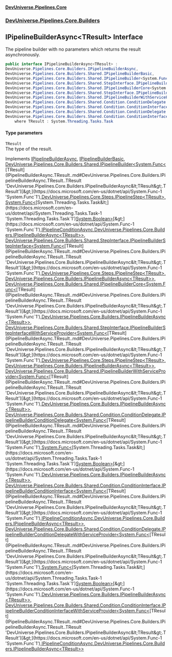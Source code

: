 #### [DevUniverse.Pipelines.Core](Pipelines.md 'Pipelines')
### [DevUniverse.Pipelines.Core.Builders](Pipelines.md#DevUniverse.Pipelines.Core.Builders 'DevUniverse.Pipelines.Core.Builders')
## IPipelineBuilderAsync&lt;TResult&gt; Interface
The pipeline builder with no parameters which returns the result asynchronously.  
```csharp
public interface IPipelineBuilderAsync<TResult> :
DevUniverse.Pipelines.Core.Builders.IPipelineBuilderAsync,
DevUniverse.Pipelines.Core.Builders.Shared.IPipelineBuilderBasic,
DevUniverse.Pipelines.Core.Builders.Shared.IPipelineBuilder<System.Func<TResult>, DevUniverse.Pipelines.Core.Steps.IPipelineStep<TResult>, System.Func<System.Threading.Tasks.Task<bool>>, DevUniverse.Pipelines.Core.Conditions.IPipelineConditionAsync, DevUniverse.Pipelines.Core.Builders.IPipelineBuilderAsync<TResult>>,
DevUniverse.Pipelines.Core.Builders.Shared.StepInterface.IPipelineBuilderStepInterface<System.Func<TResult>, DevUniverse.Pipelines.Core.Steps.IPipelineStep<TResult>, DevUniverse.Pipelines.Core.Builders.IPipelineBuilderAsync<TResult>>,
DevUniverse.Pipelines.Core.Builders.Shared.IPipelineBuilderCore<System.Func<TResult>, DevUniverse.Pipelines.Core.Builders.IPipelineBuilderAsync<TResult>>,
DevUniverse.Pipelines.Core.Builders.Shared.StepInterface.IPipelineBuilderStepInterfaceWithServiceProvider<System.Func<TResult>, DevUniverse.Pipelines.Core.Steps.IPipelineStep<TResult>, DevUniverse.Pipelines.Core.Builders.IPipelineBuilderAsync<TResult>>,
DevUniverse.Pipelines.Core.Builders.Shared.IPipelineBuilderWithServiceProvider<System.Func<TResult>, DevUniverse.Pipelines.Core.Builders.IPipelineBuilderAsync<TResult>>,
DevUniverse.Pipelines.Core.Builders.Shared.Condition.ConditionDelegate.IPipelineBuilderConditionDelegate<System.Func<TResult>, System.Func<System.Threading.Tasks.Task<bool>>, DevUniverse.Pipelines.Core.Builders.IPipelineBuilderAsync<TResult>>,
DevUniverse.Pipelines.Core.Builders.Shared.Condition.ConditionInterface.IPipelineBuilderConditionInterface<System.Func<TResult>, DevUniverse.Pipelines.Core.Conditions.IPipelineConditionAsync, DevUniverse.Pipelines.Core.Builders.IPipelineBuilderAsync<TResult>>,
DevUniverse.Pipelines.Core.Builders.Shared.Condition.ConditionDelegate.IPipelineBuilderConditionDelegateWithServiceProvider<System.Func<TResult>, System.Func<System.Threading.Tasks.Task<bool>>, DevUniverse.Pipelines.Core.Builders.IPipelineBuilderAsync<TResult>>,
DevUniverse.Pipelines.Core.Builders.Shared.Condition.ConditionInterface.IPipelineBuilderConditionInterfaceWithServiceProvider<System.Func<TResult>, DevUniverse.Pipelines.Core.Conditions.IPipelineConditionAsync, DevUniverse.Pipelines.Core.Builders.IPipelineBuilderAsync<TResult>>
    where TResult : System.Threading.Tasks.Task
```
#### Type parameters
<a name='DevUniverse.Pipelines.Core.Builders.IPipelineBuilderAsync.TResult..TResult'></a>
`TResult`  
The type of the result.
  

Implements [IPipelineBuilderAsync](IPipelineBuilderAsync.md 'DevUniverse.Pipelines.Core.Builders.IPipelineBuilderAsync'), [IPipelineBuilderBasic](IPipelineBuilderBasic.md 'DevUniverse.Pipelines.Core.Builders.Shared.IPipelineBuilderBasic'), [DevUniverse.Pipelines.Core.Builders.Shared.IPipelineBuilder&lt;](IPipelineBuilder.TDelegate.TPipelineStep.TPredicate.TPipelineCondition.TResult..md 'DevUniverse.Pipelines.Core.Builders.Shared.IPipelineBuilder&lt;TDelegate,TPipelineStep,TPredicate,TPipelineCondition,TResult&gt;')[System.Func&lt;](https://docs.microsoft.com/en-us/dotnet/api/System.Func-1 'System.Func`1')[TResult](IPipelineBuilderAsync.TResult..md#DevUniverse.Pipelines.Core.Builders.IPipelineBuilderAsync.TResult..TResult 'DevUniverse.Pipelines.Core.Builders.IPipelineBuilderAsync&lt;TResult&gt;.TResult')[&gt;](https://docs.microsoft.com/en-us/dotnet/api/System.Func-1 'System.Func`1')[,](IPipelineBuilder.TDelegate.TPipelineStep.TPredicate.TPipelineCondition.TResult..md 'DevUniverse.Pipelines.Core.Builders.Shared.IPipelineBuilder&lt;TDelegate,TPipelineStep,TPredicate,TPipelineCondition,TResult&gt;')[DevUniverse.Pipelines.Core.Steps.IPipelineStep&lt;](IPipelineStep.TResult..md 'DevUniverse.Pipelines.Core.Steps.IPipelineStep&lt;TResult&gt;')[TResult](IPipelineBuilderAsync.TResult..md#DevUniverse.Pipelines.Core.Builders.IPipelineBuilderAsync.TResult..TResult 'DevUniverse.Pipelines.Core.Builders.IPipelineBuilderAsync&lt;TResult&gt;.TResult')[&gt;](IPipelineStep.TResult..md 'DevUniverse.Pipelines.Core.Steps.IPipelineStep&lt;TResult&gt;')[,](IPipelineBuilder.TDelegate.TPipelineStep.TPredicate.TPipelineCondition.TResult..md 'DevUniverse.Pipelines.Core.Builders.Shared.IPipelineBuilder&lt;TDelegate,TPipelineStep,TPredicate,TPipelineCondition,TResult&gt;')[System.Func&lt;](https://docs.microsoft.com/en-us/dotnet/api/System.Func-1 'System.Func`1')[System.Threading.Tasks.Task&lt;](https://docs.microsoft.com/en-us/dotnet/api/System.Threading.Tasks.Task-1 'System.Threading.Tasks.Task`1')[System.Boolean](https://docs.microsoft.com/en-us/dotnet/api/System.Boolean 'System.Boolean')[&gt;](https://docs.microsoft.com/en-us/dotnet/api/System.Threading.Tasks.Task-1 'System.Threading.Tasks.Task`1')[&gt;](https://docs.microsoft.com/en-us/dotnet/api/System.Func-1 'System.Func`1')[,](IPipelineBuilder.TDelegate.TPipelineStep.TPredicate.TPipelineCondition.TResult..md 'DevUniverse.Pipelines.Core.Builders.Shared.IPipelineBuilder&lt;TDelegate,TPipelineStep,TPredicate,TPipelineCondition,TResult&gt;')[IPipelineConditionAsync](IPipelineConditionAsync.md 'DevUniverse.Pipelines.Core.Conditions.IPipelineConditionAsync')[,](IPipelineBuilder.TDelegate.TPipelineStep.TPredicate.TPipelineCondition.TResult..md 'DevUniverse.Pipelines.Core.Builders.Shared.IPipelineBuilder&lt;TDelegate,TPipelineStep,TPredicate,TPipelineCondition,TResult&gt;')[DevUniverse.Pipelines.Core.Builders.IPipelineBuilderAsync&lt;](IPipelineBuilderAsync.TResult..md 'DevUniverse.Pipelines.Core.Builders.IPipelineBuilderAsync&lt;TResult&gt;')[TResult](IPipelineBuilderAsync.TResult..md#DevUniverse.Pipelines.Core.Builders.IPipelineBuilderAsync.TResult..TResult 'DevUniverse.Pipelines.Core.Builders.IPipelineBuilderAsync&lt;TResult&gt;.TResult')[&gt;](IPipelineBuilderAsync.TResult..md 'DevUniverse.Pipelines.Core.Builders.IPipelineBuilderAsync&lt;TResult&gt;')[&gt;](IPipelineBuilder.TDelegate.TPipelineStep.TPredicate.TPipelineCondition.TResult..md 'DevUniverse.Pipelines.Core.Builders.Shared.IPipelineBuilder&lt;TDelegate,TPipelineStep,TPredicate,TPipelineCondition,TResult&gt;'), [DevUniverse.Pipelines.Core.Builders.Shared.StepInterface.IPipelineBuilderStepInterface&lt;](IPipelineBuilderStepInterface.TDelegate.TPipelineStep.TResult..md 'DevUniverse.Pipelines.Core.Builders.Shared.StepInterface.IPipelineBuilderStepInterface&lt;TDelegate,TPipelineStep,TResult&gt;')[System.Func&lt;](https://docs.microsoft.com/en-us/dotnet/api/System.Func-1 'System.Func`1')[TResult](IPipelineBuilderAsync.TResult..md#DevUniverse.Pipelines.Core.Builders.IPipelineBuilderAsync.TResult..TResult 'DevUniverse.Pipelines.Core.Builders.IPipelineBuilderAsync&lt;TResult&gt;.TResult')[&gt;](https://docs.microsoft.com/en-us/dotnet/api/System.Func-1 'System.Func`1')[,](IPipelineBuilderStepInterface.TDelegate.TPipelineStep.TResult..md 'DevUniverse.Pipelines.Core.Builders.Shared.StepInterface.IPipelineBuilderStepInterface&lt;TDelegate,TPipelineStep,TResult&gt;')[DevUniverse.Pipelines.Core.Steps.IPipelineStep&lt;](IPipelineStep.TResult..md 'DevUniverse.Pipelines.Core.Steps.IPipelineStep&lt;TResult&gt;')[TResult](IPipelineBuilderAsync.TResult..md#DevUniverse.Pipelines.Core.Builders.IPipelineBuilderAsync.TResult..TResult 'DevUniverse.Pipelines.Core.Builders.IPipelineBuilderAsync&lt;TResult&gt;.TResult')[&gt;](IPipelineStep.TResult..md 'DevUniverse.Pipelines.Core.Steps.IPipelineStep&lt;TResult&gt;')[,](IPipelineBuilderStepInterface.TDelegate.TPipelineStep.TResult..md 'DevUniverse.Pipelines.Core.Builders.Shared.StepInterface.IPipelineBuilderStepInterface&lt;TDelegate,TPipelineStep,TResult&gt;')[DevUniverse.Pipelines.Core.Builders.IPipelineBuilderAsync&lt;](IPipelineBuilderAsync.TResult..md 'DevUniverse.Pipelines.Core.Builders.IPipelineBuilderAsync&lt;TResult&gt;')[TResult](IPipelineBuilderAsync.TResult..md#DevUniverse.Pipelines.Core.Builders.IPipelineBuilderAsync.TResult..TResult 'DevUniverse.Pipelines.Core.Builders.IPipelineBuilderAsync&lt;TResult&gt;.TResult')[&gt;](IPipelineBuilderAsync.TResult..md 'DevUniverse.Pipelines.Core.Builders.IPipelineBuilderAsync&lt;TResult&gt;')[&gt;](IPipelineBuilderStepInterface.TDelegate.TPipelineStep.TResult..md 'DevUniverse.Pipelines.Core.Builders.Shared.StepInterface.IPipelineBuilderStepInterface&lt;TDelegate,TPipelineStep,TResult&gt;'), [DevUniverse.Pipelines.Core.Builders.Shared.IPipelineBuilderCore&lt;](IPipelineBuilderCore.TDelegate.TResult..md 'DevUniverse.Pipelines.Core.Builders.Shared.IPipelineBuilderCore&lt;TDelegate,TResult&gt;')[System.Func&lt;](https://docs.microsoft.com/en-us/dotnet/api/System.Func-1 'System.Func`1')[TResult](IPipelineBuilderAsync.TResult..md#DevUniverse.Pipelines.Core.Builders.IPipelineBuilderAsync.TResult..TResult 'DevUniverse.Pipelines.Core.Builders.IPipelineBuilderAsync&lt;TResult&gt;.TResult')[&gt;](https://docs.microsoft.com/en-us/dotnet/api/System.Func-1 'System.Func`1')[,](IPipelineBuilderCore.TDelegate.TResult..md 'DevUniverse.Pipelines.Core.Builders.Shared.IPipelineBuilderCore&lt;TDelegate,TResult&gt;')[DevUniverse.Pipelines.Core.Builders.IPipelineBuilderAsync&lt;](IPipelineBuilderAsync.TResult..md 'DevUniverse.Pipelines.Core.Builders.IPipelineBuilderAsync&lt;TResult&gt;')[TResult](IPipelineBuilderAsync.TResult..md#DevUniverse.Pipelines.Core.Builders.IPipelineBuilderAsync.TResult..TResult 'DevUniverse.Pipelines.Core.Builders.IPipelineBuilderAsync&lt;TResult&gt;.TResult')[&gt;](IPipelineBuilderAsync.TResult..md 'DevUniverse.Pipelines.Core.Builders.IPipelineBuilderAsync&lt;TResult&gt;')[&gt;](IPipelineBuilderCore.TDelegate.TResult..md 'DevUniverse.Pipelines.Core.Builders.Shared.IPipelineBuilderCore&lt;TDelegate,TResult&gt;'), [DevUniverse.Pipelines.Core.Builders.Shared.StepInterface.IPipelineBuilderStepInterfaceWithServiceProvider&lt;](IPipelineBuilderStepInterfaceWithServiceProvider.TDelegate.TPipelineStep.TResult..md 'DevUniverse.Pipelines.Core.Builders.Shared.StepInterface.IPipelineBuilderStepInterfaceWithServiceProvider&lt;TDelegate,TPipelineStep,TResult&gt;')[System.Func&lt;](https://docs.microsoft.com/en-us/dotnet/api/System.Func-1 'System.Func`1')[TResult](IPipelineBuilderAsync.TResult..md#DevUniverse.Pipelines.Core.Builders.IPipelineBuilderAsync.TResult..TResult 'DevUniverse.Pipelines.Core.Builders.IPipelineBuilderAsync&lt;TResult&gt;.TResult')[&gt;](https://docs.microsoft.com/en-us/dotnet/api/System.Func-1 'System.Func`1')[,](IPipelineBuilderStepInterfaceWithServiceProvider.TDelegate.TPipelineStep.TResult..md 'DevUniverse.Pipelines.Core.Builders.Shared.StepInterface.IPipelineBuilderStepInterfaceWithServiceProvider&lt;TDelegate,TPipelineStep,TResult&gt;')[DevUniverse.Pipelines.Core.Steps.IPipelineStep&lt;](IPipelineStep.TResult..md 'DevUniverse.Pipelines.Core.Steps.IPipelineStep&lt;TResult&gt;')[TResult](IPipelineBuilderAsync.TResult..md#DevUniverse.Pipelines.Core.Builders.IPipelineBuilderAsync.TResult..TResult 'DevUniverse.Pipelines.Core.Builders.IPipelineBuilderAsync&lt;TResult&gt;.TResult')[&gt;](IPipelineStep.TResult..md 'DevUniverse.Pipelines.Core.Steps.IPipelineStep&lt;TResult&gt;')[,](IPipelineBuilderStepInterfaceWithServiceProvider.TDelegate.TPipelineStep.TResult..md 'DevUniverse.Pipelines.Core.Builders.Shared.StepInterface.IPipelineBuilderStepInterfaceWithServiceProvider&lt;TDelegate,TPipelineStep,TResult&gt;')[DevUniverse.Pipelines.Core.Builders.IPipelineBuilderAsync&lt;](IPipelineBuilderAsync.TResult..md 'DevUniverse.Pipelines.Core.Builders.IPipelineBuilderAsync&lt;TResult&gt;')[TResult](IPipelineBuilderAsync.TResult..md#DevUniverse.Pipelines.Core.Builders.IPipelineBuilderAsync.TResult..TResult 'DevUniverse.Pipelines.Core.Builders.IPipelineBuilderAsync&lt;TResult&gt;.TResult')[&gt;](IPipelineBuilderAsync.TResult..md 'DevUniverse.Pipelines.Core.Builders.IPipelineBuilderAsync&lt;TResult&gt;')[&gt;](IPipelineBuilderStepInterfaceWithServiceProvider.TDelegate.TPipelineStep.TResult..md 'DevUniverse.Pipelines.Core.Builders.Shared.StepInterface.IPipelineBuilderStepInterfaceWithServiceProvider&lt;TDelegate,TPipelineStep,TResult&gt;'), [DevUniverse.Pipelines.Core.Builders.Shared.IPipelineBuilderWithServiceProvider&lt;](IPipelineBuilderWithServiceProvider.TDelegate.TResult..md 'DevUniverse.Pipelines.Core.Builders.Shared.IPipelineBuilderWithServiceProvider&lt;TDelegate,TResult&gt;')[System.Func&lt;](https://docs.microsoft.com/en-us/dotnet/api/System.Func-1 'System.Func`1')[TResult](IPipelineBuilderAsync.TResult..md#DevUniverse.Pipelines.Core.Builders.IPipelineBuilderAsync.TResult..TResult 'DevUniverse.Pipelines.Core.Builders.IPipelineBuilderAsync&lt;TResult&gt;.TResult')[&gt;](https://docs.microsoft.com/en-us/dotnet/api/System.Func-1 'System.Func`1')[,](IPipelineBuilderWithServiceProvider.TDelegate.TResult..md 'DevUniverse.Pipelines.Core.Builders.Shared.IPipelineBuilderWithServiceProvider&lt;TDelegate,TResult&gt;')[DevUniverse.Pipelines.Core.Builders.IPipelineBuilderAsync&lt;](IPipelineBuilderAsync.TResult..md 'DevUniverse.Pipelines.Core.Builders.IPipelineBuilderAsync&lt;TResult&gt;')[TResult](IPipelineBuilderAsync.TResult..md#DevUniverse.Pipelines.Core.Builders.IPipelineBuilderAsync.TResult..TResult 'DevUniverse.Pipelines.Core.Builders.IPipelineBuilderAsync&lt;TResult&gt;.TResult')[&gt;](IPipelineBuilderAsync.TResult..md 'DevUniverse.Pipelines.Core.Builders.IPipelineBuilderAsync&lt;TResult&gt;')[&gt;](IPipelineBuilderWithServiceProvider.TDelegate.TResult..md 'DevUniverse.Pipelines.Core.Builders.Shared.IPipelineBuilderWithServiceProvider&lt;TDelegate,TResult&gt;'), [DevUniverse.Pipelines.Core.Builders.Shared.Condition.ConditionDelegate.IPipelineBuilderConditionDelegate&lt;](IPipelineBuilderConditionDelegate.TDelegate.TPredicate.TResult..md 'DevUniverse.Pipelines.Core.Builders.Shared.Condition.ConditionDelegate.IPipelineBuilderConditionDelegate&lt;TDelegate,TPredicate,TResult&gt;')[System.Func&lt;](https://docs.microsoft.com/en-us/dotnet/api/System.Func-1 'System.Func`1')[TResult](IPipelineBuilderAsync.TResult..md#DevUniverse.Pipelines.Core.Builders.IPipelineBuilderAsync.TResult..TResult 'DevUniverse.Pipelines.Core.Builders.IPipelineBuilderAsync&lt;TResult&gt;.TResult')[&gt;](https://docs.microsoft.com/en-us/dotnet/api/System.Func-1 'System.Func`1')[,](IPipelineBuilderConditionDelegate.TDelegate.TPredicate.TResult..md 'DevUniverse.Pipelines.Core.Builders.Shared.Condition.ConditionDelegate.IPipelineBuilderConditionDelegate&lt;TDelegate,TPredicate,TResult&gt;')[System.Func&lt;](https://docs.microsoft.com/en-us/dotnet/api/System.Func-1 'System.Func`1')[System.Threading.Tasks.Task&lt;](https://docs.microsoft.com/en-us/dotnet/api/System.Threading.Tasks.Task-1 'System.Threading.Tasks.Task`1')[System.Boolean](https://docs.microsoft.com/en-us/dotnet/api/System.Boolean 'System.Boolean')[&gt;](https://docs.microsoft.com/en-us/dotnet/api/System.Threading.Tasks.Task-1 'System.Threading.Tasks.Task`1')[&gt;](https://docs.microsoft.com/en-us/dotnet/api/System.Func-1 'System.Func`1')[,](IPipelineBuilderConditionDelegate.TDelegate.TPredicate.TResult..md 'DevUniverse.Pipelines.Core.Builders.Shared.Condition.ConditionDelegate.IPipelineBuilderConditionDelegate&lt;TDelegate,TPredicate,TResult&gt;')[DevUniverse.Pipelines.Core.Builders.IPipelineBuilderAsync&lt;](IPipelineBuilderAsync.TResult..md 'DevUniverse.Pipelines.Core.Builders.IPipelineBuilderAsync&lt;TResult&gt;')[TResult](IPipelineBuilderAsync.TResult..md#DevUniverse.Pipelines.Core.Builders.IPipelineBuilderAsync.TResult..TResult 'DevUniverse.Pipelines.Core.Builders.IPipelineBuilderAsync&lt;TResult&gt;.TResult')[&gt;](IPipelineBuilderAsync.TResult..md 'DevUniverse.Pipelines.Core.Builders.IPipelineBuilderAsync&lt;TResult&gt;')[&gt;](IPipelineBuilderConditionDelegate.TDelegate.TPredicate.TResult..md 'DevUniverse.Pipelines.Core.Builders.Shared.Condition.ConditionDelegate.IPipelineBuilderConditionDelegate&lt;TDelegate,TPredicate,TResult&gt;'), [DevUniverse.Pipelines.Core.Builders.Shared.Condition.ConditionInterface.IPipelineBuilderConditionInterface&lt;](IPipelineBuilderConditionInterface.TDelegate.TCondition.TResult..md 'DevUniverse.Pipelines.Core.Builders.Shared.Condition.ConditionInterface.IPipelineBuilderConditionInterface&lt;TDelegate,TCondition,TResult&gt;')[System.Func&lt;](https://docs.microsoft.com/en-us/dotnet/api/System.Func-1 'System.Func`1')[TResult](IPipelineBuilderAsync.TResult..md#DevUniverse.Pipelines.Core.Builders.IPipelineBuilderAsync.TResult..TResult 'DevUniverse.Pipelines.Core.Builders.IPipelineBuilderAsync&lt;TResult&gt;.TResult')[&gt;](https://docs.microsoft.com/en-us/dotnet/api/System.Func-1 'System.Func`1')[,](IPipelineBuilderConditionInterface.TDelegate.TCondition.TResult..md 'DevUniverse.Pipelines.Core.Builders.Shared.Condition.ConditionInterface.IPipelineBuilderConditionInterface&lt;TDelegate,TCondition,TResult&gt;')[IPipelineConditionAsync](IPipelineConditionAsync.md 'DevUniverse.Pipelines.Core.Conditions.IPipelineConditionAsync')[,](IPipelineBuilderConditionInterface.TDelegate.TCondition.TResult..md 'DevUniverse.Pipelines.Core.Builders.Shared.Condition.ConditionInterface.IPipelineBuilderConditionInterface&lt;TDelegate,TCondition,TResult&gt;')[DevUniverse.Pipelines.Core.Builders.IPipelineBuilderAsync&lt;](IPipelineBuilderAsync.TResult..md 'DevUniverse.Pipelines.Core.Builders.IPipelineBuilderAsync&lt;TResult&gt;')[TResult](IPipelineBuilderAsync.TResult..md#DevUniverse.Pipelines.Core.Builders.IPipelineBuilderAsync.TResult..TResult 'DevUniverse.Pipelines.Core.Builders.IPipelineBuilderAsync&lt;TResult&gt;.TResult')[&gt;](IPipelineBuilderAsync.TResult..md 'DevUniverse.Pipelines.Core.Builders.IPipelineBuilderAsync&lt;TResult&gt;')[&gt;](IPipelineBuilderConditionInterface.TDelegate.TCondition.TResult..md 'DevUniverse.Pipelines.Core.Builders.Shared.Condition.ConditionInterface.IPipelineBuilderConditionInterface&lt;TDelegate,TCondition,TResult&gt;'), [DevUniverse.Pipelines.Core.Builders.Shared.Condition.ConditionDelegate.IPipelineBuilderConditionDelegateWithServiceProvider&lt;](IPipelineBuilderConditionDelegateWithServiceProvider.TDelegate.TPredicate.TResult..md 'DevUniverse.Pipelines.Core.Builders.Shared.Condition.ConditionDelegate.IPipelineBuilderConditionDelegateWithServiceProvider&lt;TDelegate,TPredicate,TResult&gt;')[System.Func&lt;](https://docs.microsoft.com/en-us/dotnet/api/System.Func-1 'System.Func`1')[TResult](IPipelineBuilderAsync.TResult..md#DevUniverse.Pipelines.Core.Builders.IPipelineBuilderAsync.TResult..TResult 'DevUniverse.Pipelines.Core.Builders.IPipelineBuilderAsync&lt;TResult&gt;.TResult')[&gt;](https://docs.microsoft.com/en-us/dotnet/api/System.Func-1 'System.Func`1')[,](IPipelineBuilderConditionDelegateWithServiceProvider.TDelegate.TPredicate.TResult..md 'DevUniverse.Pipelines.Core.Builders.Shared.Condition.ConditionDelegate.IPipelineBuilderConditionDelegateWithServiceProvider&lt;TDelegate,TPredicate,TResult&gt;')[System.Func&lt;](https://docs.microsoft.com/en-us/dotnet/api/System.Func-1 'System.Func`1')[System.Threading.Tasks.Task&lt;](https://docs.microsoft.com/en-us/dotnet/api/System.Threading.Tasks.Task-1 'System.Threading.Tasks.Task`1')[System.Boolean](https://docs.microsoft.com/en-us/dotnet/api/System.Boolean 'System.Boolean')[&gt;](https://docs.microsoft.com/en-us/dotnet/api/System.Threading.Tasks.Task-1 'System.Threading.Tasks.Task`1')[&gt;](https://docs.microsoft.com/en-us/dotnet/api/System.Func-1 'System.Func`1')[,](IPipelineBuilderConditionDelegateWithServiceProvider.TDelegate.TPredicate.TResult..md 'DevUniverse.Pipelines.Core.Builders.Shared.Condition.ConditionDelegate.IPipelineBuilderConditionDelegateWithServiceProvider&lt;TDelegate,TPredicate,TResult&gt;')[DevUniverse.Pipelines.Core.Builders.IPipelineBuilderAsync&lt;](IPipelineBuilderAsync.TResult..md 'DevUniverse.Pipelines.Core.Builders.IPipelineBuilderAsync&lt;TResult&gt;')[TResult](IPipelineBuilderAsync.TResult..md#DevUniverse.Pipelines.Core.Builders.IPipelineBuilderAsync.TResult..TResult 'DevUniverse.Pipelines.Core.Builders.IPipelineBuilderAsync&lt;TResult&gt;.TResult')[&gt;](IPipelineBuilderAsync.TResult..md 'DevUniverse.Pipelines.Core.Builders.IPipelineBuilderAsync&lt;TResult&gt;')[&gt;](IPipelineBuilderConditionDelegateWithServiceProvider.TDelegate.TPredicate.TResult..md 'DevUniverse.Pipelines.Core.Builders.Shared.Condition.ConditionDelegate.IPipelineBuilderConditionDelegateWithServiceProvider&lt;TDelegate,TPredicate,TResult&gt;'), [DevUniverse.Pipelines.Core.Builders.Shared.Condition.ConditionInterface.IPipelineBuilderConditionInterfaceWithServiceProvider&lt;](IPipelineBuilderConditionInterfaceWithServiceProvider.TDelegate.TCondition.TResult..md 'DevUniverse.Pipelines.Core.Builders.Shared.Condition.ConditionInterface.IPipelineBuilderConditionInterfaceWithServiceProvider&lt;TDelegate,TCondition,TResult&gt;')[System.Func&lt;](https://docs.microsoft.com/en-us/dotnet/api/System.Func-1 'System.Func`1')[TResult](IPipelineBuilderAsync.TResult..md#DevUniverse.Pipelines.Core.Builders.IPipelineBuilderAsync.TResult..TResult 'DevUniverse.Pipelines.Core.Builders.IPipelineBuilderAsync&lt;TResult&gt;.TResult')[&gt;](https://docs.microsoft.com/en-us/dotnet/api/System.Func-1 'System.Func`1')[,](IPipelineBuilderConditionInterfaceWithServiceProvider.TDelegate.TCondition.TResult..md 'DevUniverse.Pipelines.Core.Builders.Shared.Condition.ConditionInterface.IPipelineBuilderConditionInterfaceWithServiceProvider&lt;TDelegate,TCondition,TResult&gt;')[IPipelineConditionAsync](IPipelineConditionAsync.md 'DevUniverse.Pipelines.Core.Conditions.IPipelineConditionAsync')[,](IPipelineBuilderConditionInterfaceWithServiceProvider.TDelegate.TCondition.TResult..md 'DevUniverse.Pipelines.Core.Builders.Shared.Condition.ConditionInterface.IPipelineBuilderConditionInterfaceWithServiceProvider&lt;TDelegate,TCondition,TResult&gt;')[DevUniverse.Pipelines.Core.Builders.IPipelineBuilderAsync&lt;](IPipelineBuilderAsync.TResult..md 'DevUniverse.Pipelines.Core.Builders.IPipelineBuilderAsync&lt;TResult&gt;')[TResult](IPipelineBuilderAsync.TResult..md#DevUniverse.Pipelines.Core.Builders.IPipelineBuilderAsync.TResult..TResult 'DevUniverse.Pipelines.Core.Builders.IPipelineBuilderAsync&lt;TResult&gt;.TResult')[&gt;](IPipelineBuilderAsync.TResult..md 'DevUniverse.Pipelines.Core.Builders.IPipelineBuilderAsync&lt;TResult&gt;')[&gt;](IPipelineBuilderConditionInterfaceWithServiceProvider.TDelegate.TCondition.TResult..md 'DevUniverse.Pipelines.Core.Builders.Shared.Condition.ConditionInterface.IPipelineBuilderConditionInterfaceWithServiceProvider&lt;TDelegate,TCondition,TResult&gt;')  

